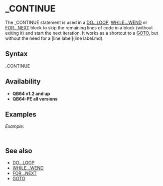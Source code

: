 # _CONTINUE

  

The _CONTINUE statement is used in a [DO...LOOP](DO...LOOP.md), [WHILE...WEND](WHILE...WEND.md) or [FOR...NEXT](FOR...NEXT.md) block to skip the remaining lines of code in a block (without exiting it) and start the next iteration. It works as a shortcut to a [GOTO](GOTO.md), but without the need for a [line label](line label.md).

  

## Syntax

_CONTINUE
  

## Availability

* **QB64 v1.2 and up**
* **QB64-PE all versions**

  

## Examples

*Example:*

``` [FOR](FOR.md) i = 1 [TO](TO.md) 10     [IF](IF.md) i = 5 [THEN](THEN.md) _CONTINUE     [PRINT](PRINT.md) i; [NEXT](NEXT.md)  
```

```  1  2  3  4  6  7  8  9  10  
```

  

## See also

* [DO...LOOP](DO...LOOP.md)
* [WHILE...WEND](WHILE...WEND.md)
* [FOR...NEXT](FOR...NEXT.md)
* [GOTO](GOTO.md)

  
